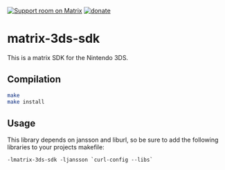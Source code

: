 [![Support room on Matrix](https://img.shields.io/matrix/matrix-3ds-sdk:sorunome.de.svg?label=%23matrix-3ds-sdk:sorunome.de&logo=matrix&server_fqdn=sorunome.de)](https://matrix.to/#/#matrix-3ds-sdk:sorunome.de) [![donate](https://liberapay.com/assets/widgets/donate.svg)](https://liberapay.com/Sorunome/donate)

# matrix-3ds-sdk

This is a matrix SDK for the Nintendo 3DS.

## Compilation

```bash
make
make install
```

## Usage

This library depends on jansson and liburl, so be sure to add the following libraries to your projects makefile:
```
-lmatrix-3ds-sdk -ljansson `curl-config --libs`
```
